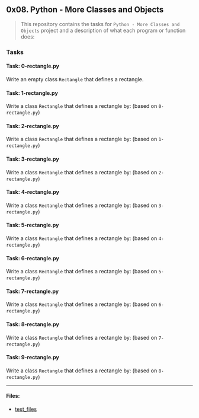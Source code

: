 ## 0x08. Python - More Classes and Objects

> This repository contains the tasks for `Python - More Classes and Objects` project and a description of what each program or function does:

### Tasks

#### Task: 0-rectangle.py
Write an empty class `Rectangle` that defines a rectangle.

#### Task: 1-rectangle.py
Write a class `Rectangle` that defines a rectangle by: (based on `0-rectangle.py`)

#### Task: 2-rectangle.py
Write a class `Rectangle` that defines a rectangle by: (based on `1-rectangle.py`)

#### Task: 3-rectangle.py
Write a class `Rectangle` that defines a rectangle by: (based on `2-rectangle.py`)

#### Task: 4-rectangle.py
Write a class `Rectangle` that defines a rectangle by: (based on `3-rectangle.py`)

#### Task: 5-rectangle.py
Write a class `Rectangle` that defines a rectangle by: (based on `4-rectangle.py`)

#### Task: 6-rectangle.py
Write a class `Rectangle` that defines a rectangle by: (based on `5-rectangle.py`)

#### Task: 7-rectangle.py
Write a class `Rectangle` that defines a rectangle by: (based on `6-rectangle.py`)

#### Task: 8-rectangle.py
Write a class `Rectangle` that defines a rectangle by: (based on `7-rectangle.py`)

#### Task: 9-rectangle.py
Write a class `Rectangle` that defines a rectangle by: (based on `8-rectangle.py`)


___

#### Files:

* [test_files](https://github.com/jonyamagiri/alx-higher_level_programming/tree/master/0x08-python-more_classes/test_files)


